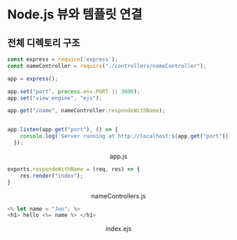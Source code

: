 # Node.js 뷰와 템플릿 연결


## 


## 전체 디렉토리 구조




``` javascript
const express = require('express');
const nameController = require("./controllers/nameController");

app = express();

app.set("port", process.env.PORT || 3000);
app.set("view engine", "ejs");

app.get("/name", nameController.respondeWithName);


app.listen(app.get("port"), () => {
    console.log(`Server running at http://localhost:${app.get("port")}`);
  });
```
<center>app.js</center>




``` javascript
exports.respondeWithName = (req, res) => {
    res.render("index");
}
```
<center>nameControllers.js</center>



``` javascript
<% let name = "Jon"; %>
<h1> hello <%= name %> </h1>
```
<center> index.ejs</center>





``` javascript


```







